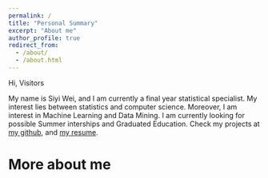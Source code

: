 ```yaml
---
permalink: /
title: "Personal Summary"
excerpt: "About me"
author_profile: true
redirect_from: 
  - /about/
  - /about.html
---
```


Hi, Visitors

My name is Siyi Wei, and I am currently a final year statistical specialist. My interest lies between statistics and computer science. Moreover, I am interest in Machine Learning and Data Mining. I am currently looking for possible Summer interships and Graduated Education. Check my projects at [my github](https://github.com/superp0tat0/), and [my resume](https://superp0tat0.github.io/files/resume.pdf).


More about me
===
